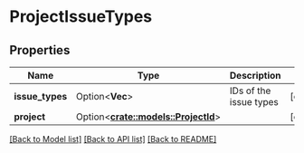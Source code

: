# ProjectIssueTypes

## Properties

Name | Type | Description | Notes
------------ | ------------- | ------------- | -------------
**issue_types** | Option<**Vec<String>**> | IDs of the issue types | [optional]
**project** | Option<[**crate::models::ProjectId**](ProjectId.md)> |  | [optional]

[[Back to Model list]](../README.md#documentation-for-models) [[Back to API list]](../README.md#documentation-for-api-endpoints) [[Back to README]](../README.md)


